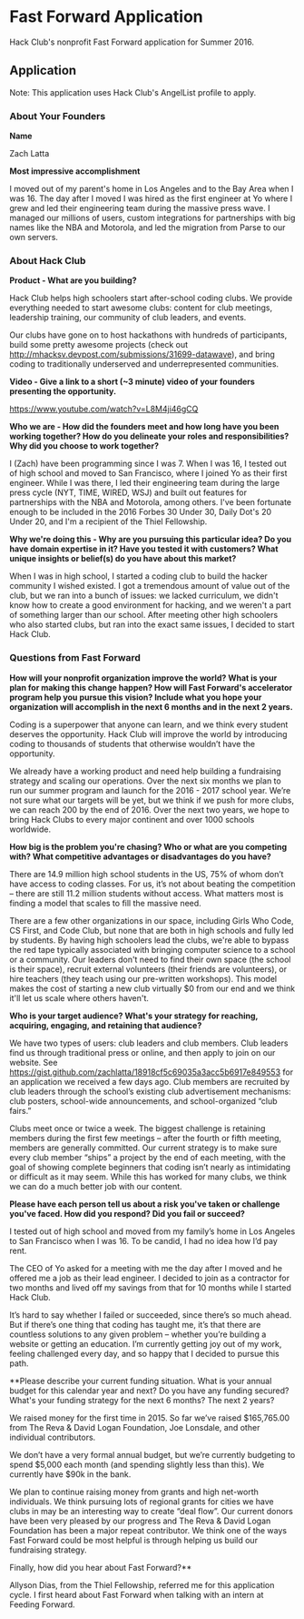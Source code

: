 # Fast Forward Application

Hack Club's nonprofit Fast Forward application for Summer 2016.

## Application 

Note: This application uses Hack Club's AngelList profile to apply.

### About Your Founders

**Name**

Zach Latta

**Most impressive accomplishment**

I moved out of my parent's home in Los Angeles and to the Bay Area when I was 16. 
The day after I moved I was hired as the first engineer at Yo where I grew and led 
their engineering team during the massive press wave. I managed our millions of 
users, custom integrations for partnerships with big names like the NBA and Motorola,
and led the migration from Parse to our own servers.

### About Hack Club

**Product - What are you building?**

Hack Club helps high schoolers start after-school coding clubs. We provide everything
needed to start awesome clubs: content for club meetings, leadership training, our 
community of club leaders, and events.

Our clubs have gone on to host hackathons with hundreds of participants, build some
pretty awesome projects (check out http://mhacksv.devpost.com/submissions/31699-datawave), 
and bring coding to traditionally underserved and underrepresented communities.


**Video - Give a link to a short (~3 minute) video of your founders presenting the 
opportunity.**

https://www.youtube.com/watch?v=L8M4ji46gCQ

**Who we are - How did the founders meet and how long have you been working together?
How do you delineate your roles and responsibilities? Why did you choose to work 
together?**

I (Zach) have been programming since I was 7. When I was 16, I tested out of high 
school and moved to San Francisco, where I joined Yo as their first engineer. While I 
was there, I led their engineering team during the large press cycle (NYT, TIME, WIRED,
WSJ) and built out features for partnerships with the NBA and Motorola, among others.
I've been fortunate enough to be included in the 2016 Forbes 30 Under 30, Daily 
Dot's 20 Under 20, and I'm a recipient of the Thiel Fellowship.

**Why we're doing this - Why are you pursuing this particular idea? Do you have domain
expertise in it? Have you tested it with customers? What unique insights or belief(s) 
do you have about this market?**

When I was in high school, I started a coding club to build the hacker community I 
wished existed. I got a tremendous amount of value out of the club, but we ran into a 
bunch of issues: we lacked curriculum, we didn't know how to create a good environment 
for hacking, and we weren't a part of something larger than our school. After meeting 
other high schoolers who also started clubs, but ran into the exact same issues, I 
decided to start Hack Club.

### Questions from Fast Forward

**How will your nonprofit organization improve the world? What is your plan for making 
this change happen? How will Fast Forward's accelerator program help you pursue this vision? 
Include what you hope your organization will accomplish in the next 6 months and in the next 
2 years.**

Coding is a superpower that anyone can learn, and we think every student deserves the 
opportunity. Hack Club will improve the world by introducing coding to thousands of students 
that otherwise wouldn’t have the opportunity.

We already have a working product and need help building a fundraising strategy and scaling 
our operations. Over the next six months we plan to run our summer program and launch for 
the 2016 - 2017 school year. We’re not sure what our targets will be yet, but we think if 
we push for more clubs, we can reach 200 by the end of 2016. Over the next two years, we hope
to bring Hack Clubs to every major continent and over 1000 schools worldwide.


**How big is the problem you're chasing? Who or what are you competing with? What 
competitive advantages or disadvantages do you have?**

There are 14.9 million high school students in the US, 75% of whom don’t have access to 
coding classes. For us, it’s not about beating the competition – there are still 11.2 million 
students without access. What matters most is finding a model that scales to fill the massive 
need.

There are a few other organizations in our space, including Girls Who Code, CS First, and 
Code Club, but none that are both in high schools and fully led by students. By having high 
schoolers lead the clubs, we're able to bypass the red tape typically associated with bringing 
computer science to a school or a community. Our leaders don't need to find their own space 
(the school is their space), recruit external volunteers (their friends are volunteers), or 
hire teachers (they teach using our pre-written workshops). This model makes the cost of 
starting a new club virtually $0 from our end and we think it'll let us scale where others 
haven't.


**Who is your target audience? What's your strategy for reaching, acquiring, engaging, and
retaining that audience?**

We have two types of users: club leaders and club members. Club leaders find us through 
traditional press or online, and then apply to join on our website. See https://gist.github.com/zachlatta/18918cf5c69035a3acc5b6917e849553 for an application we 
received a few days ago. Club members are recruited by club leaders through the school’s 
existing club advertisement mechanisms: club posters, school-wide announcements, and 
school-organized “club fairs.”

Clubs meet once or twice a week. The biggest challenge is retaining members during the first 
few meetings – after the fourth or fifth meeting, members are generally committed. Our 
current strategy is to make sure every club member “ships” a project by the end of each meeting,
with the goal of showing complete beginners that coding isn’t nearly as intimidating or difficult
as it may seem. While this has worked for many clubs, we think we can do a much better job with 
our content.


**Please have each person tell us about a risk you've taken or challenge you've faced. How 
did you respond? Did you fail or succeed?**

I tested out of high school and moved from my family’s home in Los Angeles to San Francisco 
when I was 16. To be candid, I had no idea how I’d pay rent.

The CEO of Yo asked for a meeting with me the day after I moved and he offered me a job as their 
lead engineer. I decided to join as a contractor for two months and lived off my savings from 
that for 10 months while I started Hack Club.

It’s hard to say whether I failed or succeeded, since there’s so much ahead. But if there’s one 
thing that coding has taught me, it’s that there are countless solutions to any given problem – 
whether you’re building a website or getting an education. I’m currently getting joy out of my 
work, feeling challenged every day, and so happy that I decided to pursue this path.


**Please describe your current funding situation. What is your annual budget for this calendar 
year and next? Do you have any funding secured? What's your funding strategy for the next 6 
months? The next 2 years?

We raised money for the first time in 2015. So far we’ve raised $165,765.00 from The Reva & 
David Logan Foundation, Joe Lonsdale, and other individual contributors.

We don’t have a very formal annual budget, but we’re currently budgeting to spend $5,000 each
month (and spending slightly less than this). We currently have $90k in the bank.

We plan to continue raising money from grants and high net-worth individuals. We think pursuing
lots of regional grants for cities we have clubs in may be an interesting way to create “deal 
flow”. Our current donors have been very pleased by our progress and The Reva & David Logan 
Foundation has been a major repeat contributor. We think one of the ways Fast Forward could 
be most helpful is through helping us build our fundraising strategy.

Finally, how did you hear about Fast Forward?**

Allyson Dias, from the Thiel Fellowship, referred me for this application cycle. I first heard 
about Fast Forward when talking with an intern at Feeding Forward.

